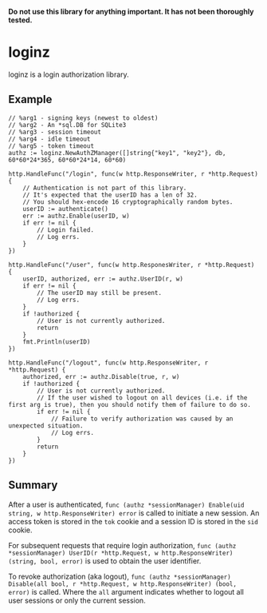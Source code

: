 **Do not use this library for anything important. It has not been thoroughly
tested.**

# loginz

loginz is a login authorization library.

## Example

```
// %arg1 - signing keys (newest to oldest)
// %arg2 - An *sql.DB for SQLite3
// %arg3 - session timeout
// %arg4 - idle timeout
// %arg5 - token timeout
authz := loginz.NewAuthZManager([]string{"key1", "key2"}, db, 60*60*24*365, 60*60*24*14, 60*60)

http.HandleFunc("/login", func(w http.ResponseWriter, r *http.Request) {
	// Authentication is not part of this library.
	// It's expected that the userID has a len of 32.
	// You should hex-encode 16 cryptographically random bytes.
	userID := authenticate()
	err := authz.Enable(userID, w)
	if err != nil {
		// Login failed.
		// Log errs.
	}
})

http.HandleFunc("/user", func(w http.ResponesWriter, r *http.Request) {
	userID, authorized, err := authz.UserID(r, w)
    if err != nil {
		// The userID may still be present.
	    // Log errs.
	}
	if !authorized {
		// User is not currently authorized.
		return
	}
	fmt.Println(userID)
})

http.HandleFunc("/logout", func(w http.ResponseWriter, r *http.Request) {
	authorized, err := authz.Disable(true, r, w)
	if !authorized {
		// User is not currently authorized.
		// If the user wished to logout on all devices (i.e. if the first arg is true), then you should notify them of failure to do so.
		if err != nil {
			// Failure to verify authorization was caused by an unexpected situation.
			// Log errs.
		}
		return
	}
})
```

## Summary

After a user is authenticated,
`func (authz *sessionManager) Enable(uid string, w http.ResponseWriter) error`
is called to initiate a new session. An access token is stored in the `tok`
cookie and a session ID is stored in the `sid` cookie.

For subsequent requests that require login authorization,
`func (authz *sessionManager) UserID(r *http.Request, w http.ResponseWriter) (string, bool, error)`
is used to obtain the user identifier.

To revoke authorization (aka logout),
`func (authz *sessionManager) Disable(all bool, r *http.Request, w http.ResponseWriter) (bool, error)`
is called. Where the `all` argument indicates whether to logout all user
sessions or only the current session.
